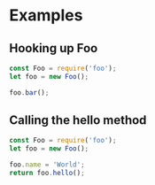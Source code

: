 # Examples

## Hooking up Foo

```javascript
const Foo = require('foo');
let foo = new Foo();

foo.bar();
```

## Calling the hello method

```javascript
const Foo = require('foo');
let foo = new Foo();

foo.name = 'World';
return foo.hello();
```
